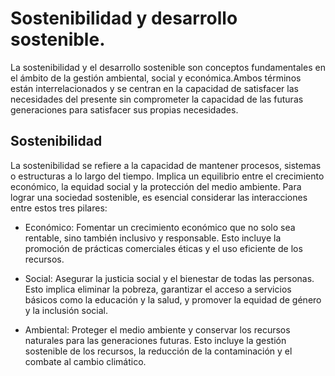 # Sostenibilidad y desarrollo sostenible.
La sostenibilidad y el desarrollo sostenible son conceptos fundamentales en el ámbito de la gestión ambiental, social y económica.Ambos términos están interrelacionados y se centran en la capacidad de satisfacer las necesidades del presente sin comprometer la capacidad de las futuras generaciones para satisfacer sus propias necesidades.
## Sostenibilidad
La sostenibilidad se refiere a la capacidad de mantener procesos, sistemas o estructuras a lo largo del tiempo. Implica un equilibrio entre el crecimiento económico, la equidad social y la protección del medio ambiente. Para lograr una sociedad sostenible, es esencial considerar las interacciones entre estos tres pilares:

* Económico: Fomentar un crecimiento económico que no solo sea rentable, sino también inclusivo y responsable. Esto incluye la promoción de prácticas comerciales éticas y el uso eficiente de los recursos.

* Social: Asegurar la justicia social y el bienestar de todas las personas. Esto implica eliminar la pobreza, garantizar el acceso a servicios básicos como la educación y la salud, y promover la equidad de género y la inclusión social.

* Ambiental: Proteger el medio ambiente y conservar los recursos naturales para las generaciones futuras. Esto incluye la gestión sostenible de los recursos, la reducción de la contaminación y el combate al cambio climático.
